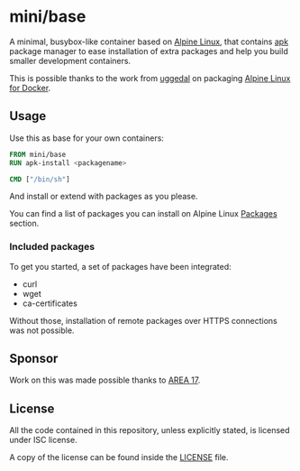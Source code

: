 # mini/base

A minimal, busybox-like container based on [Alpine Linux](http://alpinelinux.org/),
that contains [apk](http://wiki.alpinelinux.org/wiki/Alpine_Linux_package_management)
package manager to ease installation of extra packages and help you build
smaller development containers.

This is possible thanks to the work from [uggedal](https://github.com/uggedal)
on packaging [Alpine Linux for Docker](https://github.com/uggedal/docker-alpine).

## Usage

Use this as base for your own containers:

```dockerfile
FROM mini/base
RUN apk-install <packagename>

CMD ["/bin/sh"]
```

And install or extend with packages as you please.

You can find a list of packages you can install on Alpine Linux [Packages](http://forum.alpinelinux.org/packages)
section.

### Included packages

To get you started, a set of packages have been integrated:

- curl
- wget
- ca-certificates

Without those, installation of remote packages over HTTPS connections was
not possible.

## Sponsor

Work on this was made possible thanks to [AREA 17](http://www.area17.com).

## License

All the code contained in this repository, unless explicitly stated, is
licensed under ISC license.

A copy of the license can be found inside the [LICENSE](LICENSE) file.
